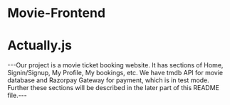 # Movie-Frontend
# Actually.js
---Our project is a movie ticket booking website. It has sections of Home, Signin/Signup, My Profile, My bookings, etc. We have tmdb API for movie database and Razorpay Gateway for payment, which is in test mode. Further these sections will be described in the later part of this README file.---

